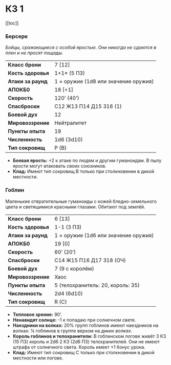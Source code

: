 # КЗ 1

[[toc]]

### Берсерк

*Бойцы, сражающиеся с особой яростью. Они никогда не сдаются в плен и не просят пощады.*

|                    |                                      |
| :----------------- | :----------------------------------- |
| **Класс брони**    | 7 [12]                               |
| **Кость здоровья** | 1+1* (5 ПЗ)                          |
| **Атаки за раунд** | 1 × оружие (1d8 или значение оружия) |
| **АПОКБ0**         | 18 [+1]                              |
| **Скорость**       | 120’ (40’)                           |
| **Спасброски**     | C12 Ж13 П14 Д15 З16 (1)              |
| **Боевой дух**     | 12                                   |
| **Мировоззрение**  | Нейтралитет                          |
| **Пункты опыта**   | 19                                   |
| **Численность**    | 1d6 (3d10)                           |
| **Тип сокровищ**   | P (B)                                |

- **Боевая ярость:** +2 к атаке по людям и другим гуманоидам. В пылу ярости могут атаковать своих союзников.
- **Клад:** Имеют тип сокровищ B только при столкновении в дикой местности.

### Гоблин

Маленькие отвратительные гуманоиды с кожей бледно-земельного цвета и светящимися красными глазами. Обитают под землёй.

|                    |                                      |
| :----------------- | :----------------------------------- |
| **Класс брони**    | 6 [13]                               |
| **Кость здоровья** | 1-1 (3 ПЗ)                           |
| **Атаки за раунд** | 1 × оружие (1d6 или значение оружия) |
| **АПОКБ0**         | 19 [0]                               |
| **Скорость**       | 60’ (20’)                            |
| **Спасброски**     | C14 Ж15 П16 Д17 З18 (ОЧ)             |
| **Боевой дух**     | 7 (9 с королём)                      |
| **Мировоззрение**  | Хаос                                 |
| **Пункты опыта**   | 5 (телохранитель: 20, король: 35)    |
| **Численность**    | 2d4 (6d10)                           |
| **Тип сокровищ**   | R (C)                                |

- **Тепловое зрение:** 90’.
- **Ненавидят солнце:** -1 к попадаю при солнечном свете.
- **Наездники на волках:** 20% групп гоблинов имеют наездников на волках: ¼ гоблинов в группе верхом на *диких волках*.
- **Король гоблинов и телохранители:** В гоблинском логове живёт 3 КЗ (15 ПЗ) король  и 2d6 2 КЗ (2d6 ПЗ) телохранителей. Они не имеют штрафа от солнечного света. Король имеет +1 бонус урона.
- **Клад:** Имеют тип сокровищ C только при столкновении в дикой местности или логове.
